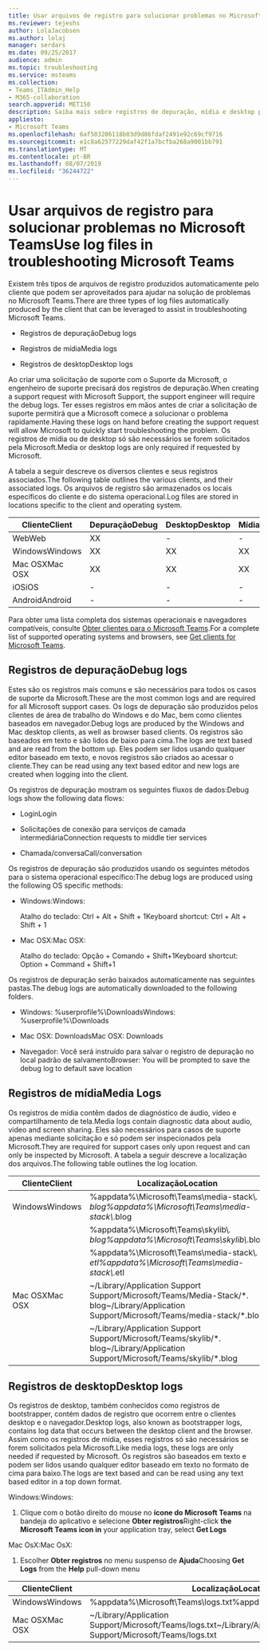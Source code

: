 ```yaml
---
title: Usar arquivos de registro para solucionar problemas no Microsoft Teams
ms.reviewer: tejeshs
author: LolaJacobsen
ms.author: lolaj
manager: serdars
ms.date: 09/25/2017
audience: admin
ms.topic: troubleshooting
ms.service: msteams
ms.collection:
- Teams_ITAdmin_Help
- M365-collaboration
search.appverid: MET150
description: Saiba mais sobre registros de depuração, mídia e desktop produzidos pelo Microsoft Teams, onde podem ser encontrados e como eles podem ajudar na resolução de problemas.
appliesto:
- Microsoft Teams
ms.openlocfilehash: 6af503206118b03d9d86fdaf2491e92c69cf9716
ms.sourcegitcommit: e1c8a62577229daf42f1a7bcfba268a9001bb791
ms.translationtype: MT
ms.contentlocale: pt-BR
ms.lasthandoff: 08/07/2019
ms.locfileid: "36244722"
---
```

<a name="use-log-files-in-troubleshooting-microsoft-teams"></a><span data-ttu-id="8ce3b-103">Usar arquivos de registro para solucionar problemas no Microsoft Teams</span><span class="sxs-lookup"><span data-stu-id="8ce3b-103">Use log files in troubleshooting Microsoft Teams</span></span>
=================================================

<span data-ttu-id="8ce3b-104">Existem três tipos de arquivos de registro produzidos automaticamente pelo cliente que podem ser aproveitados para ajudar na solução de problemas no Microsoft Teams.</span><span class="sxs-lookup"><span data-stu-id="8ce3b-104">There are three types of log files automatically produced by the client that can be leveraged to assist in troubleshooting Microsoft Teams.</span></span>

-   <span data-ttu-id="8ce3b-105">Registros de depuração</span><span class="sxs-lookup"><span data-stu-id="8ce3b-105">Debug logs</span></span>

-   <span data-ttu-id="8ce3b-106">Registros de mídia</span><span class="sxs-lookup"><span data-stu-id="8ce3b-106">Media logs</span></span>

-   <span data-ttu-id="8ce3b-107">Registros de desktop</span><span class="sxs-lookup"><span data-stu-id="8ce3b-107">Desktop logs</span></span>

<span data-ttu-id="8ce3b-108">Ao criar uma solicitação de suporte com o Suporte da Microsoft, o engenheiro de suporte precisará dos registros de depuração.</span><span class="sxs-lookup"><span data-stu-id="8ce3b-108">When creating a support request with Microsoft Support, the support engineer will require the debug logs.</span></span> <span data-ttu-id="8ce3b-109">Ter esses registros em mãos antes de criar a solicitação de suporte permitirá que a Microsoft comece a solucionar o problema rapidamente.</span><span class="sxs-lookup"><span data-stu-id="8ce3b-109">Having these logs on hand before creating the support request will allow Microsoft to quickly start troubleshooting the problem.</span></span> <span data-ttu-id="8ce3b-110">Os registros de mídia ou de desktop só são necessários se forem solicitados pela Microsoft.</span><span class="sxs-lookup"><span data-stu-id="8ce3b-110">Media or desktop logs are only required if requested by Microsoft.</span></span>

<span data-ttu-id="8ce3b-111">A tabela a seguir descreve os diversos clientes e seus registros associados.</span><span class="sxs-lookup"><span data-stu-id="8ce3b-111">The following table outlines the various clients, and their associated logs.</span></span> <span data-ttu-id="8ce3b-112">Os arquivos de registro são armazenados os locais específicos do cliente e do sistema operacional.</span><span class="sxs-lookup"><span data-stu-id="8ce3b-112">Log files are stored in locations specific to the client and operating system.</span></span>


|<span data-ttu-id="8ce3b-113">Cliente</span><span class="sxs-lookup"><span data-stu-id="8ce3b-113">Client</span></span> |<span data-ttu-id="8ce3b-114">Depuração</span><span class="sxs-lookup"><span data-stu-id="8ce3b-114">Debug</span></span>|<span data-ttu-id="8ce3b-115">Desktop</span><span class="sxs-lookup"><span data-stu-id="8ce3b-115">Desktop</span></span>|<span data-ttu-id="8ce3b-116">Mídia</span><span class="sxs-lookup"><span data-stu-id="8ce3b-116">Media</span></span>|
|---------|---------|---------|---------|
|<span data-ttu-id="8ce3b-117">Web</span><span class="sxs-lookup"><span data-stu-id="8ce3b-117">Web</span></span>    |<span data-ttu-id="8ce3b-118">X</span><span class="sxs-lookup"><span data-stu-id="8ce3b-118">X</span></span>         |-         |-         |
|<span data-ttu-id="8ce3b-119">Windows</span><span class="sxs-lookup"><span data-stu-id="8ce3b-119">Windows</span></span>     |<span data-ttu-id="8ce3b-120">X</span><span class="sxs-lookup"><span data-stu-id="8ce3b-120">X</span></span>         |<span data-ttu-id="8ce3b-121">X</span><span class="sxs-lookup"><span data-stu-id="8ce3b-121">X</span></span>         |<span data-ttu-id="8ce3b-122">X</span><span class="sxs-lookup"><span data-stu-id="8ce3b-122">X</span></span>         |
|<span data-ttu-id="8ce3b-123">Mac OSX</span><span class="sxs-lookup"><span data-stu-id="8ce3b-123">Mac OSX</span></span>     |<span data-ttu-id="8ce3b-124">X</span><span class="sxs-lookup"><span data-stu-id="8ce3b-124">X</span></span>         |<span data-ttu-id="8ce3b-125">X</span><span class="sxs-lookup"><span data-stu-id="8ce3b-125">X</span></span>         |<span data-ttu-id="8ce3b-126">X</span><span class="sxs-lookup"><span data-stu-id="8ce3b-126">X</span></span>         |
|<span data-ttu-id="8ce3b-127">iOS</span><span class="sxs-lookup"><span data-stu-id="8ce3b-127">iOS</span></span>     |-         |-         |-         |
|<span data-ttu-id="8ce3b-128">Android</span><span class="sxs-lookup"><span data-stu-id="8ce3b-128">Android</span></span>     |-         |-         |-         |

<span data-ttu-id="8ce3b-129">Para obter uma lista completa dos sistemas operacionais e navegadores compatíveis, consulte [Obter clientes para o Microsoft Teams](get-clients.md).</span><span class="sxs-lookup"><span data-stu-id="8ce3b-129">For a complete list of supported operating systems and browsers, see [Get clients for Microsoft Teams](get-clients.md).</span></span>

<a name="debug-logs"></a><span data-ttu-id="8ce3b-130">Registros de depuração</span><span class="sxs-lookup"><span data-stu-id="8ce3b-130">Debug logs</span></span>
---------------------------

<span data-ttu-id="8ce3b-131">Estes são os registros mais comuns e são necessários para todos os casos de suporte da Microsoft.</span><span class="sxs-lookup"><span data-stu-id="8ce3b-131">These are the most common logs and are required for all Microsoft support cases.</span></span> <span data-ttu-id="8ce3b-132">Os logs de depuração são produzidos pelos clientes de área de trabalho do Windows e do Mac, bem como clientes baseados em navegador.</span><span class="sxs-lookup"><span data-stu-id="8ce3b-132">Debug logs are produced by the Windows and Mac desktop clients, as well as browser based clients.</span></span> <span data-ttu-id="8ce3b-133">Os registros são baseados em texto e são lidos de baixo para cima.</span><span class="sxs-lookup"><span data-stu-id="8ce3b-133">The logs are text based and are read from the bottom up.</span></span> <span data-ttu-id="8ce3b-134">Eles podem ser lidos usando qualquer editor baseado em texto, e novos registros são criados ao acessar o cliente.</span><span class="sxs-lookup"><span data-stu-id="8ce3b-134">They can be read using any text based editor and new logs are created when logging into the client.</span></span>

<span data-ttu-id="8ce3b-135">Os registros de depuração mostram os seguintes fluxos de dados:</span><span class="sxs-lookup"><span data-stu-id="8ce3b-135">Debug logs show the following data flows:</span></span>

-   <span data-ttu-id="8ce3b-136">Login</span><span class="sxs-lookup"><span data-stu-id="8ce3b-136">Login</span></span>

-   <span data-ttu-id="8ce3b-137">Solicitações de conexão para serviços de camada intermediária</span><span class="sxs-lookup"><span data-stu-id="8ce3b-137">Connection requests to middle tier services</span></span>

-   <span data-ttu-id="8ce3b-138">Chamada/conversa</span><span class="sxs-lookup"><span data-stu-id="8ce3b-138">Call/conversation</span></span>

<span data-ttu-id="8ce3b-139">Os registros de depuração são produzidos usando os seguintes métodos para o sistema operacional específico:</span><span class="sxs-lookup"><span data-stu-id="8ce3b-139">The debug logs are produced using the following OS specific methods:</span></span>

-   <span data-ttu-id="8ce3b-140">Windows:</span><span class="sxs-lookup"><span data-stu-id="8ce3b-140">Windows:</span></span>

      <span data-ttu-id="8ce3b-141">Atalho do teclado: Ctrl + Alt + Shift + 1</span><span class="sxs-lookup"><span data-stu-id="8ce3b-141">Keyboard shortcut: Ctrl + Alt + Shift + 1</span></span>

-   <span data-ttu-id="8ce3b-142">Mac OSX:</span><span class="sxs-lookup"><span data-stu-id="8ce3b-142">Mac OSX:</span></span>

      <span data-ttu-id="8ce3b-143">Atalho do teclado: Opção + Comando + Shift+1</span><span class="sxs-lookup"><span data-stu-id="8ce3b-143">Keyboard shortcut: Option + Command + Shift+1</span></span>

<span data-ttu-id="8ce3b-144">Os registros de depuração serão baixados automaticamente nas seguintes pastas.</span><span class="sxs-lookup"><span data-stu-id="8ce3b-144">The debug logs are automatically downloaded to the following folders.</span></span>

-   <span data-ttu-id="8ce3b-145">Windows: %userprofile%\\Downloads</span><span class="sxs-lookup"><span data-stu-id="8ce3b-145">Windows: %userprofile%\\Downloads</span></span>

-   <span data-ttu-id="8ce3b-146">Mac OSX: Downloads</span><span class="sxs-lookup"><span data-stu-id="8ce3b-146">Mac OSX: Downloads</span></span>

-   <span data-ttu-id="8ce3b-147">Navegador: Você será instruído para salvar o registro de depuração no local padrão de salvamento</span><span class="sxs-lookup"><span data-stu-id="8ce3b-147">Browser: You will be prompted to save the debug log to default save location</span></span>

<a name="media-logs"></a><span data-ttu-id="8ce3b-148">Registros de mídia</span><span class="sxs-lookup"><span data-stu-id="8ce3b-148">Media Logs</span></span>
---------------------------

<span data-ttu-id="8ce3b-149">Os registros de mídia contêm dados de diagnóstico de áudio, vídeo e compartilhamento de tela.</span><span class="sxs-lookup"><span data-stu-id="8ce3b-149">Media logs contain diagnostic data about audio, video and screen sharing.</span></span> <span data-ttu-id="8ce3b-150">Eles são necessários para casos de suporte apenas mediante solicitação e só podem ser inspecionados pela Microsoft.</span><span class="sxs-lookup"><span data-stu-id="8ce3b-150">They are required for support cases only upon request and can only be inspected by Microsoft.</span></span> <span data-ttu-id="8ce3b-151">A tabela a seguir descreve a localização dos arquivos.</span><span class="sxs-lookup"><span data-stu-id="8ce3b-151">The following table outlines the log location.</span></span>


|<span data-ttu-id="8ce3b-152">Cliente</span><span class="sxs-lookup"><span data-stu-id="8ce3b-152">Client</span></span> |<span data-ttu-id="8ce3b-153">Localização</span><span class="sxs-lookup"><span data-stu-id="8ce3b-153">Location</span></span> |
|---------|---------|
|<span data-ttu-id="8ce3b-154">Windows</span><span class="sxs-lookup"><span data-stu-id="8ce3b-154">Windows</span></span>     |<span data-ttu-id="8ce3b-155">%appdata%\Microsoft\Teams\media-stack\\*. blog</span><span class="sxs-lookup"><span data-stu-id="8ce3b-155">%appdata%\Microsoft\Teams\media-stack\\*.blog</span></span>         |
|            |<span data-ttu-id="8ce3b-156">%appdata%\Microsoft\Teams\skylib\\*. blog</span><span class="sxs-lookup"><span data-stu-id="8ce3b-156">%appdata%\Microsoft\Teams\skylib\\*.blog</span></span>
|            |<span data-ttu-id="8ce3b-157">%appdata%\Microsoft\Teams\media-stack\\*. etl</span><span class="sxs-lookup"><span data-stu-id="8ce3b-157">%appdata%\Microsoft\Teams\media-stack\\*.etl</span></span>         |
|<span data-ttu-id="8ce3b-158">Mac OSX</span><span class="sxs-lookup"><span data-stu-id="8ce3b-158">Mac OSX</span></span>     |<span data-ttu-id="8ce3b-159">~/Library/Application Support Support/Microsoft/Teams/Media-Stack/\*. blog</span><span class="sxs-lookup"><span data-stu-id="8ce3b-159">~/Library/Application Support/Microsoft/Teams/media-stack/\*.blog</span></span>         |
|            |<span data-ttu-id="8ce3b-160">~/Library/Application Support Support/Microsoft/Teams/skylib/\*. blog</span><span class="sxs-lookup"><span data-stu-id="8ce3b-160">~/Library/Application Support/Microsoft/Teams/skylib/\*.blog</span></span>         |



<a name="desktop-logs"></a><span data-ttu-id="8ce3b-161">Registros de desktop</span><span class="sxs-lookup"><span data-stu-id="8ce3b-161">Desktop logs</span></span>
---------------------

<span data-ttu-id="8ce3b-162">Os registros de desktop, também conhecidos como registros de bootstrapper, contém dados de registro que ocorrem entre o clientes desktop e o navegador.</span><span class="sxs-lookup"><span data-stu-id="8ce3b-162">Desktop logs, also known as bootstrapper logs, contains log data that occurs between the desktop client and the browser.</span></span> <span data-ttu-id="8ce3b-163">Assim como os registros de mídia, esses registros só são necessários se forem solicitados pela Microsoft.</span><span class="sxs-lookup"><span data-stu-id="8ce3b-163">Like media logs, these logs are only needed if requested by Microsoft.</span></span> <span data-ttu-id="8ce3b-164">Os registros são baseados em texto e podem ser lidos usando qualquer editor baseado em texto no formato de cima para baixo.</span><span class="sxs-lookup"><span data-stu-id="8ce3b-164">The logs are text based and can be read using any text based editor in a top down format.</span></span>

<span data-ttu-id="8ce3b-165">Windows:</span><span class="sxs-lookup"><span data-stu-id="8ce3b-165">Windows:</span></span>

1.  <span data-ttu-id="8ce3b-166">Clique com o botão direito do mouse no **ícone do Microsoft Teams** na bandeja do aplicativo e selecione **Obter registros**</span><span class="sxs-lookup"><span data-stu-id="8ce3b-166">Right-click **the Microsoft Teams icon in** your application tray, select **Get Logs**</span></span>

<span data-ttu-id="8ce3b-167">Mac OsX:</span><span class="sxs-lookup"><span data-stu-id="8ce3b-167">Mac OsX:</span></span>

1.  <span data-ttu-id="8ce3b-168">Escolher **Obter registros** no menu suspenso de **Ajuda**</span><span class="sxs-lookup"><span data-stu-id="8ce3b-168">Choosing **Get Logs** from the **Help** pull-down menu</span></span>

|<span data-ttu-id="8ce3b-169">Cliente</span><span class="sxs-lookup"><span data-stu-id="8ce3b-169">Client</span></span> |<span data-ttu-id="8ce3b-170">Localização</span><span class="sxs-lookup"><span data-stu-id="8ce3b-170">Location</span></span> |
|---------|---------|
|<span data-ttu-id="8ce3b-171">Windows</span><span class="sxs-lookup"><span data-stu-id="8ce3b-171">Windows</span></span>     |<span data-ttu-id="8ce3b-172">%appdata%\Microsoft\Teams\logs.txt</span><span class="sxs-lookup"><span data-stu-id="8ce3b-172">%appdata%\Microsoft\Teams\logs.txt</span></span>         |
|<span data-ttu-id="8ce3b-173">Mac OSX</span><span class="sxs-lookup"><span data-stu-id="8ce3b-173">Mac OSX</span></span>     |<span data-ttu-id="8ce3b-174">~/Library/Application Support/Microsoft/Teams/logs.txt</span><span class="sxs-lookup"><span data-stu-id="8ce3b-174">~/Library/Application Support/Microsoft/Teams/logs.txt</span></span>         |
